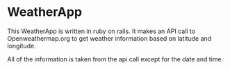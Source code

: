 # WeatherApp

This WeatherApp is written in ruby on rails. It makes an API call to
Openweathermap.org to get weather information based on latitude and longitude.

All of the information is taken from the api call except for the date and time.


